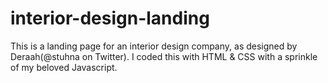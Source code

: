 # interior-design-landing
This is a landing page for an interior design company, as designed by Deraah(@stuhna on Twitter). I coded this with HTML &amp; CSS with a sprinkle of my beloved Javascript.
